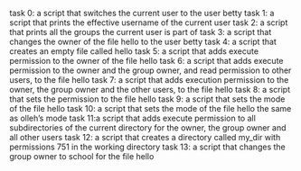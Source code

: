 task 0: a script that switches the current user to the user betty
task 1: a script that prints the effective username of the current user
task 2: a script that prints all the groups the current user is part of
task 3: a script that changes the owner of the file hello to the user betty
task 4: a script that creates an empty file called hello
task 5: a script that adds execute permission to the owner of the file hello
task 6: a script that adds execute permission to the owner and the group owner, and read permission to other users, to the file hello
task 7: a script that adds execution permission to the owner, the group owner and the other users, to the file hello
task 8: a script that sets the permission to the file hello
task 9: a script that sets the mode of the file hello
task 10: a script that sets the mode of the file hello the same as olleh’s mode
task 11:a script that adds execute permission to all subdirectories of the current directory for the owner, the group owner and all other users
task 12: a script that creates a directory called my_dir with permissions 751 in the working directory
task 13: a script that changes the group owner to school for the file hello
